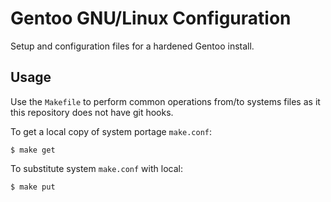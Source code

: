 Gentoo GNU/Linux Configuration
==============================

Setup and configuration files for a hardened Gentoo install.

Usage
-----

Use the `Makefile` to perform common operations from/to systems files as it this repository does not have git hooks.

To get a local copy of system portage `make.conf`:

```
$ make get
```

To substitute system `make.conf` with local:

```
$ make put
```
